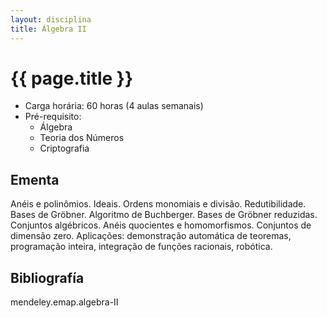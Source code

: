 ```yaml
---
layout: disciplina
title: Álgebra II
---
```


# {{ page.title }}

- Carga horária: 60 horas (4 aulas semanais)
- Pré-requisito:
    - Álgebra
    - Teoria dos Números 
    - Criptografia

## Ementa 

Anéis e polinômios. Ideais. Ordens monomiais e
divisão. Redutibilidade. Bases de Gröbner. Algoritmo de
Buchberger. Bases de Gröbner reduzidas. Conjuntos algébricos. Anéis
quocientes e homomorfismos. Conjuntos de dimensão zero. Aplicações:
demonstração automática de teoremas, programação inteira, integração
de funções racionais, robótica.


## Bibliografía

mendeley.emap.algebra-II
